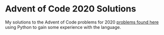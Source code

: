 # Advent of Code 2020 Solutions
My solutions to the Advent of Code problems for 2020 [problems found here](https://adventofcode.com/2020) using Python to gain some experience with the language.
